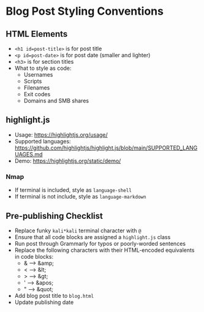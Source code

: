 # Blog Post Styling Conventions

## HTML Elements
- `<h1 id=post-title>` is for post title
- `<p id=post-date>` is for post date (smaller and lighter)
- `<h3>` is for section titles
- What to style as code:
    - Usernames
    - Scripts
    - Filenames
    - Exit codes
    - Domains and SMB shares

## highlight.js

- Usage: https://highlightjs.org/usage/
- Supported languages: https://github.com/highlightjs/highlight.js/blob/main/SUPPORTED_LANGUAGES.md
- Demo: https://highlightjs.org/static/demo/
### Nmap
- If terminal is included, style as `language-shell`
- If terminal is not include, style as `language-markdown`

## Pre-publishing Checklist
- Replace funky `kali*kali` terminal character with `@`
- Ensure that all code blocks are assigned a `highlight.js` class
- Run post through Grammarly for typos or poorly-worded sentences
- Replace the following characters with their HTML-encoded equivalents in code blocks:
    - \& --\> \&amp;
    - \< --\> \&lt;
    - \> --\> \&gt;
    - \' --\> \&apos;
    - \" --\> \&quot;
- Add blog post title to `blog.html`
- Update publishing date 